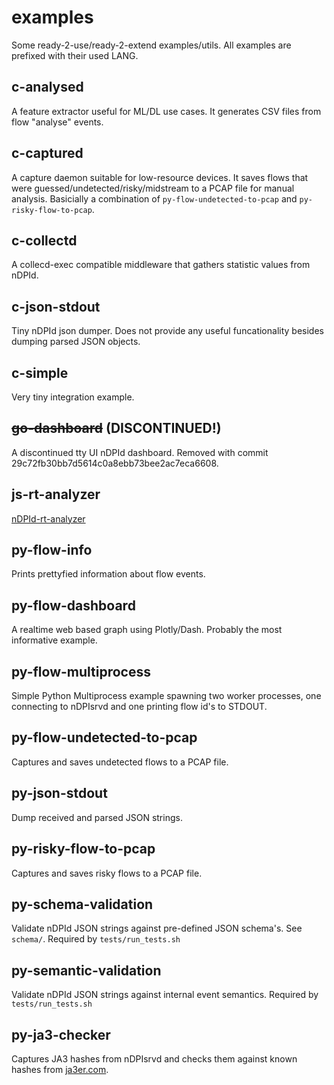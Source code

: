 # examples

Some ready-2-use/ready-2-extend examples/utils.
All examples are prefixed with their used LANG.

## c-analysed

A feature extractor useful for ML/DL use cases.
It generates CSV files from flow "analyse" events.

## c-captured

A capture daemon suitable for low-resource devices.
It saves flows that were guessed/undetected/risky/midstream to a PCAP file for manual analysis.
Basicially a combination of `py-flow-undetected-to-pcap` and `py-risky-flow-to-pcap`.

## c-collectd

A collecd-exec compatible middleware that gathers statistic values from nDPId.

## c-json-stdout

Tiny nDPId json dumper. Does not provide any useful funcationality besides dumping parsed JSON objects.

## c-simple

Very tiny integration example.

## ~~go-dashboard~~ (DISCONTINUED!)

A discontinued tty UI nDPId dashboard.
Removed with commit 29c72fb30bb7d5614c0a8ebb73bee2ac7eca6608.

## js-rt-analyzer

[nDPId-rt-analyzer](https://gitlab.com/verzulli/ndpid-rt-analyzer.git)

## py-flow-info

Prints prettyfied information about flow events.

## py-flow-dashboard

A realtime web based graph using Plotly/Dash.
Probably the most informative example.

## py-flow-multiprocess

Simple Python Multiprocess example spawning two worker processes, one connecting to nDPIsrvd and one printing flow id's to STDOUT.

## py-flow-undetected-to-pcap

Captures and saves undetected flows to a PCAP file.

## py-json-stdout

Dump received and parsed JSON strings.

## py-risky-flow-to-pcap

Captures and saves risky flows to a PCAP file.

## py-schema-validation

Validate nDPId JSON strings against pre-defined JSON schema's.
See `schema/`.
Required by `tests/run_tests.sh`

## py-semantic-validation

Validate nDPId JSON strings against internal event semantics.
Required by `tests/run_tests.sh`

## py-ja3-checker

Captures JA3 hashes from nDPIsrvd and checks them against known hashes from [ja3er.com](https://ja3er.com).
